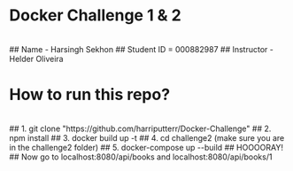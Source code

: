 # Docker Challenge 1 & 2
<br/> 
## Name - Harsingh Sekhon 
## Student ID = 000882987
## Instructor - Helder Oliveira

# How to run this repo? 
<br/>
## 1. git clone "https://github.com/harriputterr/Docker-Challenge"
## 2. npm install
## 3. docker build up -t
## 4. cd challenge2 (make sure you are in the challenge2 folder)
## 5. docker-compose up --build
## HOOOORAY! 
## Now go to localhost:8080/api/books and localhost:8080/api/books/1

 
